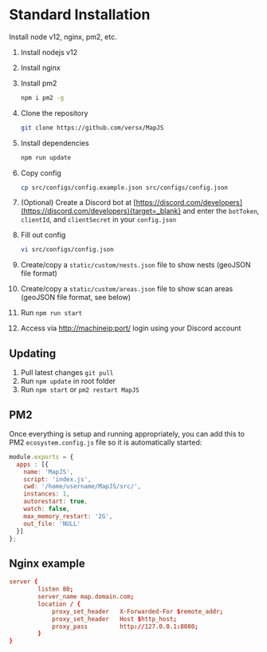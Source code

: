 # Standard Installation

Install node v12, nginx, pm2, etc.

1. Install nodejs v12
1. Install nginx
1. Install pm2

    ```sh
    npm i pm2 -g
    ```

1. Clone the repository

    ```sh
    git clone https://github.com/versx/MapJS
    ```

1. Install dependencies

    ```sh
    npm run update
    ```

1. Copy config

    ```sh
    cp src/configs/config.example.json src/configs/config.json
    ```

1. (Optional) Create a Discord bot at [https://discord.com/developers](https://discord.com/developers){target=_blank} and enter the `botToken`, `clientId`, and `clientSecret` in your `config.json`
1. Fill out config

    ```sh
    vi src/configs/config.json
    ```

1. Create/copy a `static/custom/nests.json` file to show nests (geoJSON file format)
1. Create/copy a `static/custom/areas.json` file to show scan areas (geoJSON file format, see below)
1. Run `npm run start`
1. Access via [http://machineip:port/]() login using your Discord account

## Updating

1. Pull latest changes `git pull`
1. Run `npm update` in root folder
1. Run `npm start` or `pm2 restart MapJS`

## PM2 

Once everything is setup and running appropriately, you can add this to PM2 `ecosystem.config.js` file so it is automatically started:

```js
module.exports = {
  apps : [{
    name: 'MapJS',
    script: 'index.js',
    cwd: '/home/username/MapJS/src/',
    instances: 1,
    autorestart: true,
    watch: false,
    max_memory_restart: '2G',
    out_file: 'NULL'
  }]
};
```


## Nginx example

```conf
server {
        listen 80;
        server_name map.domain.com;
        location / {
            proxy_set_header   X-Forwarded-For $remote_addr;
            proxy_set_header   Host $http_host;
            proxy_pass         http://127.0.0.1:8080;
        }
}
```
